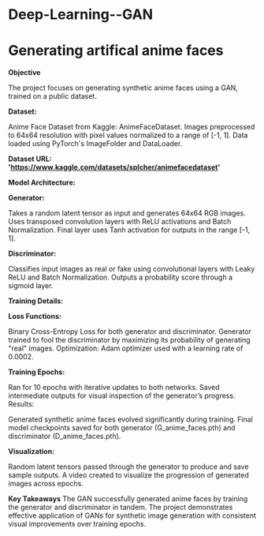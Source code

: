 # Deep-Learning--GAN

# Generating artifical anime faces

**Objective**

The project focuses on generating synthetic anime faces using a GAN, trained on a public dataset.

**Dataset:**

Anime Face Dataset from Kaggle: AnimeFaceDataset.
Images preprocessed to 64x64 resolution with pixel values normalized to a range of [-1, 1].
Data loaded using PyTorch's ImageFolder and DataLoader.

**Dataset URL: 'https://www.kaggle.com/datasets/splcher/animefacedataset'**

**Model Architecture:**

**Generator:**

Takes a random latent tensor as input and generates 64x64 RGB images.
Uses transposed convolution layers with ReLU activations and Batch Normalization.
Final layer uses Tanh activation for outputs in the range [-1, 1].

**Discriminator:**

Classifies input images as real or fake using convolutional layers with Leaky ReLU and Batch Normalization.
Outputs a probability score through a sigmoid layer.

**Training Details:**

**Loss Functions:**

Binary Cross-Entropy Loss for both generator and discriminator.
Generator trained to fool the discriminator by maximizing its probability of generating "real" images.
Optimization:
Adam optimizer used with a learning rate of 0.0002.

**Training Epochs:**

Ran for 10 epochs with iterative updates to both networks.
Saved intermediate outputs for visual inspection of the generator’s progress.
Results:

Generated synthetic anime faces evolved significantly during training.
Final model checkpoints saved for both generator (G_anime_faces.pth) and discriminator (D_anime_faces.pth).


**Visualization:**

Random latent tensors passed through the generator to produce and save sample outputs.
A video created to visualize the progression of generated images across epochs.

**Key Takeaways**
The GAN successfully generated anime faces by training the generator and discriminator in tandem. The project demonstrates effective application of GANs for synthetic image generation with consistent visual improvements over training epochs.
